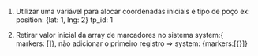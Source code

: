 1. Utilizar uma variável para alocar coordenadas iniciais e tipo de poço
    ex: position: {lat: 1, lng: 2} tp_id: 1

2. Retirar valor inicial da array de marcadores no sistema
    system:{ markers: []}, não adicionar o primeiro registro => system: {markers:[{}]}